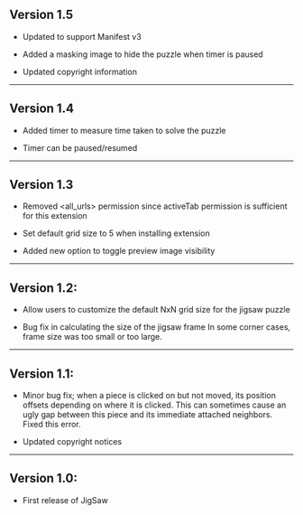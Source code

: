 ## Version 1.5

* Updated to support Manifest v3

* Added a masking image to hide the puzzle when timer is paused

* Updated copyright information

------------------------------

## Version 1.4

* Added timer to measure time taken to solve the puzzle

* Timer can be paused/resumed

------------------------------

## Version 1.3

* Removed <all_urls> permission since activeTab permission
  is sufficient for this extension

* Set default grid size to 5 when installing extension

* Added new option to toggle preview image visibility

------------------------------

## Version 1.2:

* Allow users to customize the default NxN grid size
  for the jigsaw puzzle

* Bug fix in calculating the size of the jigsaw frame
  In some corner cases, frame size was too small or
  too large.

------------------------------

## Version 1.1:

* Minor bug fix; when a piece is clicked on but not moved,
  its position offsets depending on where it is clicked.
  This can sometimes cause an ugly gap between this piece
  and its immediate attached neighbors.  Fixed this error.

* Updated copyright notices

------------------------------

## Version 1.0:

* First release of JigSaw

